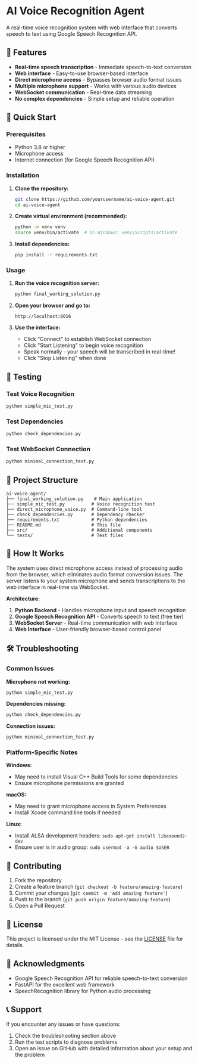 # AI Voice Recognition Agent

A real-time voice recognition system with web interface that converts speech to text using Google Speech Recognition API.

## 🎉 Features

- **Real-time speech transcription** - Immediate speech-to-text conversion
- **Web interface** - Easy-to-use browser-based interface  
- **Direct microphone access** - Bypasses browser audio format issues
- **Multiple microphone support** - Works with various audio devices
- **WebSocket communication** - Real-time data streaming
- **No complex dependencies** - Simple setup and reliable operation

## 🚀 Quick Start

### Prerequisites

- Python 3.8 or higher
- Microphone access
- Internet connection (for Google Speech Recognition API)

### Installation

1. **Clone the repository:**
   ```bash
   git clone https://github.com/yourusername/ai-voice-agent.git
   cd ai-voice-agent
   ```

2. **Create virtual environment (recommended):**
   ```bash
   python -m venv venv
   source venv/bin/activate  # On Windows: venv\Scripts\activate
   ```

3. **Install dependencies:**
   ```bash
   pip install -r requirements.txt
   ```

### Usage

1. **Run the voice recognition server:**
   ```bash
   python final_working_solution.py
   ```

2. **Open your browser and go to:**
   ```
   http://localhost:8016
   ```

3. **Use the interface:**
   - Click "Connect" to establish WebSocket connection
   - Click "Start Listening" to begin voice recognition
   - Speak normally - your speech will be transcribed in real-time!
   - Click "Stop Listening" when done

## 🧪 Testing

### Test Voice Recognition
```bash
python simple_mic_test.py
```

### Test Dependencies
```bash
python check_dependencies.py
```

### Test WebSocket Connection
```bash
python minimal_connection_test.py
```

## 📁 Project Structure

```
ai-voice-agent/
├── final_working_solution.py    # Main application
├── simple_mic_test.py          # Voice recognition test
├── direct_microphone_voice.py  # Command-line tool
├── check_dependencies.py       # Dependency checker
├── requirements.txt            # Python dependencies
├── README.md                   # This file
├── src/                        # Additional components
└── tests/                      # Test files
```

## 🔧 How It Works

The system uses direct microphone access instead of processing audio from the browser, which eliminates audio format conversion issues. The server listens to your system microphone and sends transcriptions to the web interface in real-time via WebSocket.

**Architecture:**
1. **Python Backend** - Handles microphone input and speech recognition
2. **Google Speech Recognition API** - Converts speech to text (free tier)
3. **WebSocket Server** - Real-time communication with web interface
4. **Web Interface** - User-friendly browser-based control panel

## 🛠️ Troubleshooting

### Common Issues

**Microphone not working:**
```bash
python simple_mic_test.py
```

**Dependencies missing:**
```bash
python check_dependencies.py
```

**Connection issues:**
```bash
python minimal_connection_test.py
```

### Platform-Specific Notes

**Windows:**
- May need to install Visual C++ Build Tools for some dependencies
- Ensure microphone permissions are granted

**macOS:**
- May need to grant microphone access in System Preferences
- Install Xcode command line tools if needed

**Linux:**
- Install ALSA development headers: `sudo apt-get install libasound2-dev`
- Ensure user is in audio group: `sudo usermod -a -G audio $USER`

## 🤝 Contributing

1. Fork the repository
2. Create a feature branch (`git checkout -b feature/amazing-feature`)
3. Commit your changes (`git commit -m 'Add amazing feature'`)
4. Push to the branch (`git push origin feature/amazing-feature`)
5. Open a Pull Request

## 📄 License

This project is licensed under the MIT License - see the [LICENSE](LICENSE) file for details.

## 🙏 Acknowledgments

- Google Speech Recognition API for reliable speech-to-text conversion
- FastAPI for the excellent web framework
- SpeechRecognition library for Python audio processing

## 📞 Support

If you encounter any issues or have questions:

1. Check the troubleshooting section above
2. Run the test scripts to diagnose problems
3. Open an issue on GitHub with detailed information about your setup and the problem